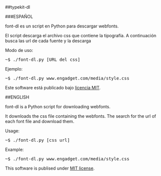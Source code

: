 ##typekit-dl

###ESPAÑOL

font-dl es un script en Python para descargar webfonts.

El script descarga el archivo css que contiene la tipografía. A continuación
busca las url de cada fuente y la descarga

Modo de uso:

<pre>~$ ./font-dl.py [URL del css]</pre>

Ejemplo:

<pre>~$ ./font-dl.py www.engadget.com/media/style.css</pre>

Este software está publicado bajo [licencia MIT](http://opensource.org/licenses/MIT).

##ENGLISH

font-dl is a Python script for downloading webfonts.


It downloads the css file containing the webfonts. The search for the url of
each font file and download them.

Usage:

<pre>~$ ./font-dl.py [css url]</pre>

Example:

<pre>~$ ./font-dl.py www.engadget.com/media/style.css</pre>

This software is publised under [MIT license](http://opensource.org/licenses/MIT).